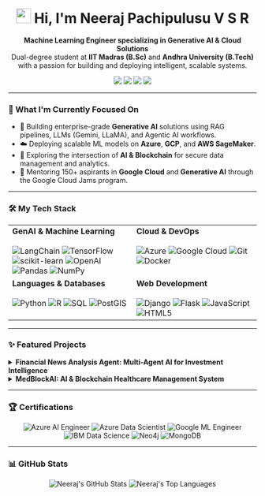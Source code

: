 <h1 align="center">
  <img src="https://raw.githubusercontent.com/MartinHeinz/MartinHeinz/master/wave.gif" width="30px"> 
  Hi, I'm Neeraj Pachipulusu V S R
</h1>

<p align="center">
  <strong>Machine Learning Engineer specializing in Generative AI & Cloud Solutions</strong><br />
  Dual-degree student at <strong>IIT Madras (B.Sc)</strong> and <strong>Andhra University (B.Tech)</strong> with a passion for building and deploying intelligent, scalable systems.
</p>

<p align="center">
  <a href="https://linkedin.com/in/neerajpvsr"><img src="https://img.shields.io/badge/LinkedIn-0A66C2?style=for-the-badge&logo=linkedin&logoColor=white"></a>
  <a href="mailto:neerajpachipulusuvsr@gmail.com"><img src="https://img.shields.io/badge/Gmail-D14836?style=for-the-badge&logo=gmail&logoColor=white"></a>
  <a href="https://your-portfolio-link.com"><img src="https://img.shields.io/badge/Portfolio-255E63?style=for-the-badge&logo=About.me&logoColor=white"></a>
  <a href="https://your-resume-link.pdf"><img src="https://img.shields.io/badge/Resume-EA4335?style=for-the-badge&logo=google-drive&logoColor=white"></a>
</p>

---

### 🚀 What I'm Currently Focused On

- 🤖 Building enterprise-grade **Generative AI** solutions using RAG pipelines, LLMs (Gemini, LLaMA), and Agentic AI workflows.
- ☁️ Deploying scalable ML models on **Azure**, **GCP**, and **AWS SageMaker**.
- 🔗 Exploring the intersection of **AI & Blockchain** for secure data management and analytics.
- 🤝 Mentoring 150+ aspirants in **Google Cloud** and **Generative AI** through the Google Cloud Jams program.

---

### 🛠️ My Tech Stack

<table>
  <tr>
    <td valign="top" width="50%">
      <strong>GenAI & Machine Learning</strong><br><br>
      <img src="https://img.shields.io/badge/LangChain-0086CB?style=for-the-badge&logo=LangChain&logoColor=white" alt="LangChain">
      <img src="https://img.shields.io/badge/TensorFlow-FF6F00?style=for-the-badge&logo=tensorflow&logoColor=white" alt="TensorFlow">
      <img src="https://img.shields.io/badge/scikit_learn-F7931E?style=for-the-badge&logo=scikit-learn&logoColor=white" alt="scikit-learn">
      <img src="https://img.shields.io/badge/OpenAI-412991?style=for-the-badge&logo=openai&logoColor=white" alt="OpenAI">
      <img src="https://img.shields.io/badge/Pandas-150458?style=for-the-badge&logo=pandas&logoColor=white" alt="Pandas">
      <img src="https://img.shields.io/badge/NumPy-013243?style=for-the-badge&logo=numpy&logoColor=white" alt="NumPy">
    </td>
    <td valign="top" width="50%">
      <strong>Cloud & DevOps</strong><br><br>
      <img src="https://img.shields.io/badge/Azure-0078D4?style=for-the-badge&logo=microsoftazure&logoColor=white" alt="Azure">
      <img src="https://img.shields.io/badge/Google_Cloud-4285F4?style=for-the-badge&logo=googlecloud&logoColor=white" alt="Google Cloud">
      <img src="https://img.shields.io/badge/Git-F05032?style=for-the-badge&logo=git&logoColor=white" alt="Git">
      <img src="https://img.shields.io/badge/Docker-2496ED?style=for-the-badge&logo=docker&logoColor=white" alt="Docker">
    </td>
  </tr>
  <tr>
    <td valign="top" width="50%">
      <strong>Languages & Databases</strong><br><br>
      <img src="https://img.shields.io/badge/Python-3776AB?style=for-the-badge&logo=python&logoColor=white" alt="Python">
      <img src="https://img.shields.io/badge/R-276DC3?style=for-the-badge&logo=r&logoColor=white" alt="R">
      <img src="https://img.shields.io/badge/SQL-4479A1?style=for-the-badge&logo=mysql&logoColor=white" alt="SQL">
      <img src="https://img.shields.io/badge/PostGIS-E97C00?style=for-the-badge&logo=postgresql&logoColor=white" alt="PostGIS">
    </td>
    <td valign="top" width="50%">
      <strong>Web Development</strong><br><br>
      <img src="https://img.shields.io/badge/Django-092E20?style=for-the-badge&logo=django&logoColor=white" alt="Django">
      <img src="https://img.shields.io/badge/Flask-000000?style=for-the-badge&logo=flask&logoColor=white" alt="Flask">
      <img src="https://img.shields.io/badge/JavaScript-F7DF1E?style=for-the-badge&logo=javascript&logoColor=black" alt="JavaScript">
      <img src="https://img.shields.io/badge/HTML5-E34F26?style=for-the-badge&logo=html5&logoColor=white" alt="HTML5">
    </td>
  </tr>
</table>

---

### ✨ Featured Projects

<details>
  <summary><strong>Financial News Analysis Agent: Multi-Agent AI for Investment Intelligence</strong></summary>
  <br>
  <p>
    An automated multi-agent AI platform for financial news analysis, sentiment scoring, and risk assessment to generate actionable investment recommendations.
    <br><br>
    <strong>Tech:</strong> 
    <img src="https://img.shields.io/badge/Google_Gemini-4285F4?style=flat-square&logo=google-cloud" alt="Gemini">
    <img src="https://img.shields.io/badge/LangGraph-0086CB?style=flat-square" alt="LangGraph">
    <img src="https://img.shields.io/badge/Streamlit-FF4B4B?style=flat-square&logo=streamlit&logoColor=white" alt="Streamlit">
  </p>
</details>

<details>
  <summary><strong>MedBlockAI: AI & Blockchain Healthcare Management System</strong></summary>
  <br>
  <p>
    An AI-driven E-healthcare system using blockchain for secure, decentralized patient data management, featuring predictive health risk analysis based on clinical data.
    <br><br>
    <strong>Tech:</strong>
    <img src="https://img.shields.io/badge/Python-3776AB?style=flat-square&logo=python&logoColor=white" alt="Python">
    <img src="https://img.shields.io/badge/Solidity-363636?style=flat-square&logo=solidity&logoColor=white" alt="Solidity">
    <img src="https://img.shields.io/badge/IPFS-65C2CB?style=flat-square&logo=ipfs&logoColor=white" alt="IPFS">
    <img src="https://img.shields.io/badge/Ganache-E4A663?style=flat-square" alt="Ganache">
  </p>
</details>

---

### 🏆 Certifications

<p align="center">
  <img src="https://img.shields.io/badge/Azure_AI_Engineer_Associate-0078D4?style=flat-square&logo=microsoftazure" alt="Azure AI Engineer">
  <img src="https://img.shields.io/badge/Azure_Data_Scientist_Associate-0078D4?style=flat-square&logo=microsoftazure" alt="Azure Data Scientist">
  <img src="https://img.shields.io/badge/Google_ML_Engineer-4285F4?style=flat-square&logo=googlecloud" alt="Google ML Engineer">
  <br>
  <img src="https://img.shields.io/badge/IBM_Data_Science-0062FF?style=flat-square&logo=ibm" alt="IBM Data Science">
  <img src="https://img.shields.io/badge/Neo4j_Data_Science-008CC1?style=flat-square&logo=neo4j&logoColor=white" alt="Neo4j">
  <img src="https://img.shields.io/badge/MongoDB_Associate-47A248?style=flat-square&logo=mongodb&logoColor=white" alt="MongoDB">
</p>

---

### 📊 GitHub Stats

<p align="center">
  <img src="https://github-readme-stats.vercel.app/api?username=Neeraj-Pachipulusu-V-S-R&show_icons=true&theme=tokyonight&hide_border=true&include_all_commits=true&count_private=true" alt="Neeraj's GitHub Stats" />
  <img src="https://github-readme-stats.vercel.app/api/top-langs/?username=Neeraj-Pachipulusu-V-S-R&layout=compact&theme=tokyonight&hide_border=true&langs_count=8" alt="Neeraj's Top Languages" />
</p>
